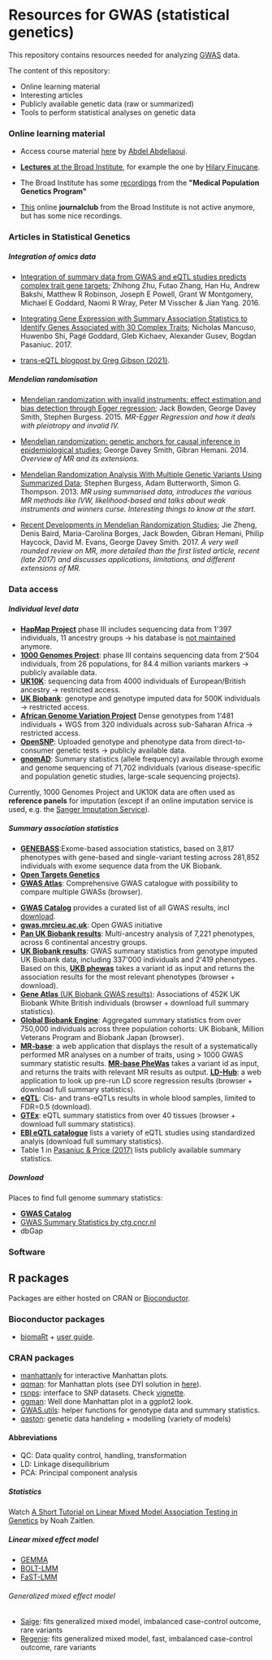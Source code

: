 # Resources for GWAS (statistical genetics)

This repository contains resources needed for analyzing [GWAS](https://www.ebi.ac.uk/training/online/courses/gwas-catalogue-exploring-snp-trait-associations/what-is-gwas-catalog/what-are-genome-wide-association-studies-gwas/) data.


The content of this repository:

* Online learning material
* Interesting articles
* Publicly available genetic data (raw or summarized)
* Tools to perform statistical analyses on genetic data



### Online learning material

* Access course material [here](https://drive.google.com/file/d/1srSMRG-M-7_23ZaXVJ-oLmm_T1sSSGxP/view) by [Abdel Abdellaoui](https://twitter.com/dr_appie).

* [**Lectures** at the Broad Institute](https://www.youtube.com/playlist?list=PLlMMtlgw6qNjROoMNTBQjAcdx53kV50cS), for example the one by [Hilary Finucane](https://www.youtube.com/watch?v=mivyklWDtBI).

* The Broad Institute has some [recordings](https://sites.google.com/broadinstitute.com/onlinejournalclub/other-genetic-presentations?authuser=0) from the **"Medical Population Genetics Program"**

* [This](https://sites.google.com/broadinstitute.com/onlinejournalclub) online **journalclub** from the Broad Institute is not active anymore, but has some nice recordings.


### Articles in Statistical Genetics

##### Integration of omics data

- [Integration of summary data from GWAS and eQTL studies predicts complex trait gene targets](https://www.nature.com/articles/ng.3538); Zhihong Zhu, Futao Zhang, Han Hu, Andrew Bakshi, Matthew R Robinson, Joseph E Powell, Grant W Montgomery, Michael E Goddard, Naomi R Wray, Peter M Visscher & Jian Yang. 2016.

- [Integrating Gene Expression with Summary Association Statistics to Identify Genes Associated with 30 Complex Traits](https://www.cell.com/ajhg/fulltext/S0002-9297(17)30032-0); Nicholas Mancuso, Huwenbo Shi, Pagé Goddard, Gleb Kichaev, Alexander Gusev, Bogdan Pasaniuc. 2017. 

- [trans-eQTL blogpost by Greg Gibson (2021)](http://genomestake.blogspot.com/2021/09/ninety-third-take-trans-eqtl-finally.html).

##### Mendelian randomisation

- [Mendelian randomization with invalid instruments: effect estimation and bias detection through Egger regression](https://doi.org/10.1093/ije/dyv080); Jack Bowden, George Davey Smith, Stephen Burgess. 2015. *MR-Egger Regression and how it deals with pleiotropy and invalid IV.*

- [Mendelian randomization: genetic anchors for causal inference in epidemiological studies](https://doi.org/10.1093/hmg/ddu328); George Davey Smith, Gibran Hemani. 2014. *Overview of MR and its extensions.*

- [Mendelian Randomization Analysis With Multiple Genetic Variants Using Summarized Data](https://doi.org/10.1002/gepi.21758); Stephen Burgess, Adam Butterworth, Simon G. Thompson. 2013. *MR using summarised data, introduces the various MR methods like IVW, likelihood-based and talks about weak instruments and winners curse. Interesting things to know at the start.*

- [Recent Developments in Mendelian Randomization Studies](https://doi.org/10.1007/s40471-017-0128-6); Jie Zheng, Denis Baird, Maria-Carolina Borges, Jack Bowden, Gibran Hemani, Philip Haycock, David M. Evans, George Davey Smith. 2017. *A very well rounded review on MR, more detailed than the first listed article, recent (late 2017) and discusses applications, limitations, and different extensions of MR.*


### Data access

##### Individual level data

- [**HapMap Project**](https://www.sanger.ac.uk/resources/downloads/human/hapmap3.html) phase III includes sequencing data from 1'397 individuals, 11 ancestry groups → his database is [not maintained](https://www.ncbi.nlm.nih.gov/variation/news/NCBI_retiring_HapMap/) anymore. <!-- phase one 270 individuals -->
- [**1000 Genomes Project**](http://www.internationalgenome.org/): phase III contains sequencing data from 2'504 individuals, from 26 populations, for 84.4 million variants markers → publicly available data.
- [**UK10K**](http://www.uk10k.org/): sequencing data from 4000 individuals of European/British ancestry → restricted access. 
- [**UK Biobank**](http://www.ukbiobank.ac.uk/): genotype and genotype imputed data for 500K individuals → restricted access.
- [**African Genome Variation Project**](https://www.nature.com/articles/nature13997) Dense genotypes from 1'481 individuals + WGS from 320 individuals across sub-Saharan Africa → restricted access.
- [**OpenSNP**](https://opensnp.org/): Uploaded genotype and phenotype data from direct-to-consumer genetic tests → publicly available data.
- [**gnomAD**](https://gnomad.broadinstitute.org/): Summary statistics (allele frequency) available through exome and genome sequencing of 71,702 individuals (various disease-specific and population genetic studies, large-scale sequencing projects).

Currently, 1000 Genomes Project and UK10K data are often used as **reference panels** for imputation (except if an online imputation service is used, e.g. the [Sanger Imputation Service](https://imputation.sanger.ac.uk/)). 

##### Summary association statistics

- [**GENEBASS**](https://genebass.org/gene/ENSG00000119737?burdenSet=pLoF&phewasOpts=1&resultLayout=full):Exome-based association statistics, based on  3,817 phenotypes with gene-based and single-variant testing across 281,852 individuals with exome sequence data from the UK Biobank. 
- [**Open Targets Genetics**](https://genetics.opentargets.org)
- [**GWAS Atlas**](http://atlas.ctglab.nl): Comprehensive GWAS catalogue with possibility to compare multiple GWASs (browser).
<!--http://megastroke.org/download.html-->
- [**GWAS Catalog**](https://www.genome.gov/gwastudies/) provides a curated list of all GWAS results, incl [download](https://www.ebi.ac.uk/gwas/downloads/summary-statistics).
- [**gwas.mrcieu.ac.uk**](https://gwas.mrcieu.ac.uk/datasets/): Open GWAS initiative
- [**Pan UK Biobank results**](https://pan.ukbb.broadinstitute.org): Multi-ancestry analysis of 7,221 phenotypes, across 6 continental ancestry groups. 
- [**UK Biobank results**](http://www.nealelab.is/uk-biobank): GWAS summary statistics from genotype imputed UK Biobank data, including 337'000 individuals and 2'419 phenotypes. Based on this, [**UKB phewas**](http://pheweb.sph.umich.edu:5000/) takes a variant id as input and returns the association results for the most relevant phenotypes (browser + download).
- [**Gene Atlas** (UK Biobank GWAS results)](http://geneatlas.roslin.ed.ac.uk/): Associations of 452K UK Biobank White British individuals (browser + download full summary statistics).
- [**Global Biobank Engine**](https://biobankengine.stanford.edu/): Aggregated summary statistics from over 750,000 individuals across three population cohorts: UK Biobank, Million Veterans Program and Biobank Japan (browser).
- [**MR-base**](http://www.mrbase.org/): a web application that displays the result of a systematically performed MR analyses on a number of traits, using > 1000 GWAS summary statistic results. [**MR-base PheWas**](http://phewas.mrbase.org) takes a variant id as input, and returns the traits with relevant MR results as output. 
[**LD-Hub**](http://ldsc.broadinstitute.org/ldhub/): a web application to look up pre-run LD score regression results (browser + download full summary statistics).
- [**eQTL**](https://genenetwork.nl/bloodeqtlbrowser/): Cis- and trans-eQTLs results in whole blood samples, limited to FDR=0.5 (download).
- [**GTEx**](http://www.gtexportal.org/): eQTL summary statistics from over 40 tissues (browser + download full summary statistics).
- [**EBI eQTL catalogue**](https://www.ebi.ac.uk/eqtl/Datasets/) lists a variety of eQTL studies using standardized analyis (download full summary statistics).
- Table 1 in [Pasaniuc & Price (2017)](https://www.nature.com/articles/nrg.2016.142) lists publicly available summary statistics.

##### Download
Places to find full genome summary statistics:
- [**GWAS Catalog**](https://www.genome.gov/gwastudies/) 
- [GWAS Summary Statistics by ctg.cncr.nl](https://ctg.cncr.nl/software/summary_statistics)
- dbGap


### Software 

## R packages

Packages are either hosted on CRAN or [Bioconductor](https://www.bioconductor.org/).

### Bioconductor packages 

- [biomaRt](https://bioconductor.org/packages/release/bioc/html/biomaRt.html) + [user guide](https://bioconductor.org/packages/release/bioc/vignettes/biomaRt/inst/doc/biomaRt.html).

### CRAN packages
- [manhattanly](https://moderndata.plot.ly/manhattanly-r-package-for-interactive-manhattan-plots/) for interactive Manhattan plots. 
- [qqman](https://cran.r-project.org/web/packages/qqman/index.html): for Manhattan plots (see DYI solution in [here](https://www.r-graph-gallery.com/wp-content/uploads/2018/02/Manhattan_plot_in_R.html)).
- [rsnps](https://cran.r-project.org/web/packages/rsnps/): interface to SNP datasets. Check [vignette](https://cran.r-project.org/web/packages/rsnps/vignettes/rsnps_vignette.html).
- [ggman](https://github.com/mkanai/ggman): Well done Manhattan plot in a ggplot2 look.
- [GWAS.utils](https://github.com/sinarueeger/GWAS.utils): helper functions for genotype data and summary statistics.
- [gaston](https://cran.r-project.org/web/packages/gaston/index.html): genetic data handeling + modelling (variety of models)

#### Abbreviations
- QC: Data quality control, handling, transformation
- LD: Linkage disequilibrium
- PCA: Principal component analysis

##### Statistics
Watch [A Short Tutorial on Linear Mixed Model Association Testing in Genetics](https://www.youtube.com/watch?v=pTAXVTA0YQQ) by Noah Zaitlen.

##### Linear mixed effect model
- [GEMMA](https://github.com/genetics-statistics/GEMMA)
- [BOLT-LMM](https://alkesgroup.broadinstitute.org/BOLT-LMM/BOLT-LMM_manual.html)
- [FaST-LMM](https://fastlmm.github.io/)

###### Generalized mixed effect model
- [Saige](https://github.com/weizhouUMICH/SAIGE): fits generalized mixed model, imbalanced case-control outcome, rare variants 
- [Regenie](https://rgcgithub.github.io/regenie/install/): fits generalized mixed model, fast, imbalanced case-control outcome, rare variants 



